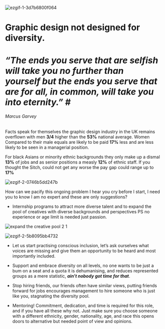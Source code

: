 ![ezgif-1-3d7b6800f064](https://user-images.githubusercontent.com/94851382/143467604-d1d4f1d2-9ac3-45e6-89d2-cedd4c276626.gif)

# Graphic design not designed for diversity.


# ***“The ends you serve that are selfish will take you no further than yourself but the ends you serve that are for all, in common, will take you into eternity.” #***
###### Marcus Garvey 


Facts speak for themselves the graphic design industry in the UK remains overflown with men **3/4** higher than the **53%** national average. Women Compared to their male equals are likely to be paid **17%** less and are less likely to be seen in a managerial position.

For black Asians or minority ethnic backgrounds they only make up a dismal **13%** of jobs and as senior positions a measly **12%** of ethnic staff. If you thought the Sitch, could not get any worse the pay gap could range up to **17%** 

![ezgif-2-0746b5dd247b](https://user-images.githubusercontent.com/94851382/143464401-7014eea4-aace-47ea-afd3-1e4d5b728a1b.gif)
<p> How can we pacify this ongoing problem I hear you cry before I start, I need you to know I am no expert and these are only suggestions? 

* Internship programs to attract more diverse talent and to expand the pool of creatives with diverse backgrounds and perspectives PS no experience or age limit is needed just passion.
 
 ![expand the creative pool 2 1](https://user-images.githubusercontent.com/94851382/143616865-4a3236f3-3789-44d6-87ab-dedf42fbc131.jpg)

 
 
![ezgif-2-5b8095bb4732](https://user-images.githubusercontent.com/94851382/143465291-a93a270d-9d75-4f1f-ad85-b9d2be2008fb.gif)

* Let us start practising conscious inclusion, let’s ask ourselves what voices are missing and give them an opportunity to be heard and most importantly included. 

 

 
 
 
 * Support and embrace diversity on all levels, no one wants to be just a bum on a seat and a quota it is dehumanising, and reduces represented groups as a mere statistic, ***ain’t nobody got time for that***.
* Stop hiring friends, our friends often have similar views, putting friends forward for jobs encourages management to hire someone who is just like you, stagnating the diversity pool.
 



* Mentoring! Commitment, dedication, and time is required for this role, and if you have all these why not. Just make sure you choose someone with a different ethnicity, gender, nationality, age, and race this opens doors to alternative but needed point of view and opinions. 

